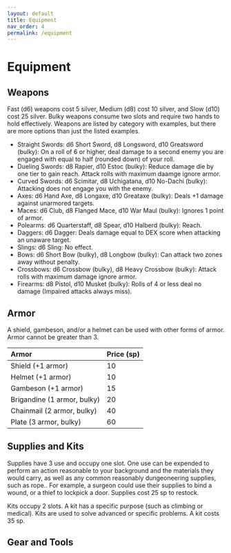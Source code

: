 ```yaml
---
layout: default
title: Equipment
nav_order: 4
permalink: /equipment
---
```


# Equipment
## Weapons
Fast (d6) weapons cost 5 silver, Medium (d8) cost 10 silver, and Slow (d10) cost 25 silver. Bulky weapons consume two slots and require two hands to hold effectively. Weapons are listed by category with examples, but there are more options than just the listed examples.

- Straight Swords: d6 Short Sword, d8 Longsword, d10 Greatsword (bulky): On a roll of 6 or higher, deal damage to a second enemy you are engaged with equal to half (rounded down) of your roll.
- Dueling Swords: d8 Rapier, d10 Estoc (bulky): Reduce damage die by one tier to gain reach. Attack rolls with maximum daamge ignore armor.
- Curved Swords: d6 Scimitar, d8 Uchigatana, d10 No-Dachi (bulky): Attacking does not engage you with the enemy.
- Axes: d6 Hand Axe, d8 Longaxe, d10 Greataxe (bulky): Deals +1 damage against unarmored targets.
- Maces: d6 Club, d8 Flanged Mace, d10 War Maul (bulky): Ignores 1 point of armor.
- Polearms: d6 Quarterstaff, d8 Spear, d10 Halberd (bulky): Reach.
- Daggers: d6 Dagger: Deals damage equal to DEX score when attacking an unaware target.
- Slings: d6 Sling: No effect.
- Bows: d6 Short Bow (bulky), d8 Longbow (bulky): Can attack two zones away without penalty.
- Crossbows: d6 Crossbow (bulky), d8 Heavy Crossbow (bulky): Attack rolls with maximum damage ignore armor.
- Firearms: d8 Pistol, d10 Musket (bulky): Rolls of 4 or less deal no damage (Impaired attacks always miss).

## Armor
A shield, gambeson, and/or a helmet can be used with other forms of armor. Armor cannot be greater than 3.

|Armor|Price (sp)|
|:----|:----|
|Shield (+1 armor)|10|
|Helmet (+1 armor)|10|
|Gambeson (+1 armor)|15|
|Brigandine (1 armor, bulky)|20|
|Chainmail (2 armor, bulky)|40|
|Plate (3 armor, bulky)|60|

## Supplies and Kits
Supplies have 3 use and occupy one slot. One use can be expended to perform an action reasonable to your background and the materials they would carry, as well as any common reasonably dungeoneering supplies, such as rope.. For example, a surgeon could use their supplies to bind a wound, or a thief to lockpick a door. Supplies cost 25 sp to restock.

Kits occupy 2 slots. A kit has a specific purpose (such as climbing or medical). Kits are used to solve advanced or specific problems. A kit costs 35 sp.

## Gear and Tools
